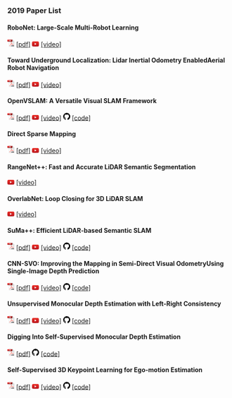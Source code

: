 ### 2019 Paper List

#### RoboNet: Large-Scale Multi-Robot Learning
<img src="/data/media/pdf.png" width=16/> [\[pdf\]](https://arxiv.org/pdf/1910.11215.pdf)
<img src="/data/media/yt.png" width=16/> [\[video\]](https://www.youtube.com/watch?v=qd-sBiKGLn4#action=share)

#### Toward Underground Localization: Lidar Inertial Odometry EnabledAerial Robot Navigation
<img src="/data/media/pdf.png" width=16/> [\[pdf\]](https://arxiv.org/pdf/1910.13085.pdf)
<img src="/data/media/yt.png" width=16/> [\[video\]](https://www.youtube.com/watch?v=kQc3mJjw_mw&feature=youtu.be)

#### OpenVSLAM: A Versatile Visual SLAM Framework
<img src="/data/media/pdf.png" width=16/> [\[pdf\]](https://arxiv.org/pdf/1910.01122.pdf)
<img src="/data/media/yt.png" width=16/> [\[video\]](https://www.youtube.com/watch?v=Ro_s3Lbx5ms)
<img src="/data/media/gh.png" width=16/> [\[code\]](https://github.com/xdspacelab/openvslam)

#### Direct Sparse Mapping
<img src="/data/media/pdf.png" width=16/> [\[pdf\]](https://arxiv.org/pdf/1904.06577.pdf)
<img src="/data/media/yt.png" width=16/> [\[video\]](https://www.youtube.com/watch?v=sj1GIF-7BYo)

#### RangeNet++: Fast and Accurate LiDAR Semantic Segmentation
<img src="/data/media/yt.png" width=16/> [\[video\]](https://www.youtube.com/watch?v=wuokg7MFZyU)

#### OverlabNet: Loop Closing for 3D LiDAR SLAM
<img src="/data/media/yt.png" width=16/> [\[video\]](https://www.youtube.com/watch?v=Ns0HkkzkxpQ)

#### SuMa++: Efficient LiDAR-based Semantic SLAM
<img src="/data/media/pdf.png" width=16/> [\[pdf\]](http://www.ipb.uni-bonn.de/wp-content/papercite-data/pdf/chen2019iros.pdf)
<img src="/data/media/yt.png" width=16/> [\[video\]](https://www.youtube.com/watch?v=uo3ZuLuFAzk)
<img src="/data/media/gh.png" width=16/> [\[code\]](https://github.com/PRBonn/semantic_suma)

#### CNN-SVO: Improving the Mapping in Semi-Direct Visual OdometryUsing Single-Image Depth Prediction
<img src="/data/media/pdf.png" width=16/> [\[pdf\]](https://arxiv.org/pdf/1810.01011.pdf)
<img src="/data/media/yt.png" width=16/> [\[video\]](https://www.youtube.com/watch?v=4oTzwoby3jw)
<img src="/data/media/gh.png" width=16/> [\[code\]](https://github.com/yan99033/CNN-SVO)

#### Unsupervised Monocular Depth Estimation with Left-Right Consistency
<img src="/data/media/pdf.png" width=16/> [\[pdf\]](https://arxiv.org/pdf/1609.03677.pdf)
<img src="/data/media/yt.png" width=16/> [\[video\]](https://www.youtube.com/watch?v=go3H2gU-Zck&feature=youtu.be)
<img src="/data/media/gh.png" width=16/> [\[code\]](https://github.com/mrharicot/monodepth)

#### Digging Into Self-Supervised Monocular Depth Estimation
<img src="/data/media/pdf.png" width=16/> [\[pdf\]](https://arxiv.org/pdf/1806.01260.pdf)
<img src="/data/media/gh.png" width=16/> [\[code\]](https://github.com/nianticlabs/monodepth2)

#### Self-Supervised 3D Keypoint Learning for Ego-motion Estimation
<img src="/data/media/pdf.png" width=16/> [\[pdf\]](https://arxiv.org/pdf/1912.03426.pdf)
<img src="/data/media/yt.png" width=16/> [\[video\]](https://www.youtube.com/watch?v=4hFhSD8QUPM)
<img src="/data/media/gh.png" width=16/> [\[code\]](https://github.com/TRI-ML/KP3D)